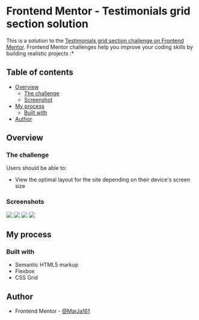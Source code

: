 # Frontend Mentor - Testimonials grid section solution

This is a solution to the [Testimonials grid section challenge on Frontend Mentor](https://www.frontendmentor.io/challenges/testimonials-grid-section-Nnw6J7Un7). Frontend Mentor challenges help you improve your coding skills by building realistic projects :* 

## Table of contents

- [Overview](#overview)
  - [The challenge](#the-challenge)
  - [Screenshot](#screenshot)
- [My process](#my-process)
  - [Built with](#built-with)
- [Author](#author)

## Overview

### The challenge

Users should be able to:

- View the optimal layout for the site depending on their device's screen size

### Screenshots

![](./screenshots/Screenshot_L.png.jpg)
![](./screenshots/Screenshot_M.png.jpg)
![](./screenshots/Screenshot_MS.png.jpg)
![](./screenshots/Screenshot_s.png.jpg)

## My process

### Built with

- Semantic HTML5 markup
- Flexbox
- CSS Grid


## Author

- Frontend Mentor - [@MarJa161](https://www.frontendmentor.io/profile/MarJa161)
